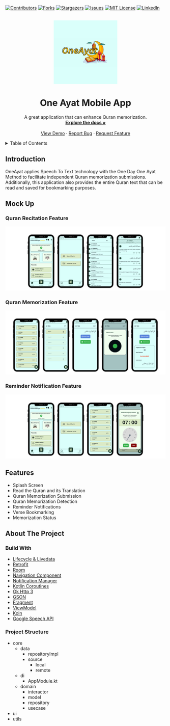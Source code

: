 [![Contributors][contributors-shield]][contributors-url]
[![Forks][forks-shield]][forks-url]
[![Stargazers][stars-shield]][stars-url]
[![Issues][issues-shield]][issues-url]
[![MIT License][license-shield]][license-url]
[![LinkedIn][linkedin-shield]][linkedin-url]

<!-- PROJECT LOGO -->
<br />
<div align="center">
  <a href="https://github.com/acalapatih/OneAyat_mobileApp">
    <img src="image/oneAyat_logo.png" alt="Logo" width="200" height="200">
  </a>

  <h1 align="center">One Ayat Mobile App</h3>

  <p align="center">
    A great application that can enhance Quran memorization.
    <br />
    <a href="https://github.com/acalapatih/OneAyat_mobileApp"><strong>Explore the docs »</strong></a>
    <br />
    <br />
    <a href="https://github.com/acalapatih/OneAyat_mobileApp">View Demo</a>
    ·
    <a href="https://github.com/acalapatih/OneAyat_mobileApp/issues">Report Bug</a>
    ·
    <a href="https://github.com/acalapatih/OneAyat_mobileApp/issues">Request Feature</a>
  </p>
</div>

<!-- TABLE OF CONTENTS -->
<details>
  <summary>Table of Contents</summary>
  <ol>
    <li><a href="#introduction">Introduction</a></li>
    <li><a href="#mock-up">Mock Up</a></li>
    <li><a href="#features">Features</a></li>
    <li>
      <a href="#about-the-project">About The Project</a>
      <ul>
        <li><a href="#build-with">Build With</a></li>
        <li><a href="#project-structure">Project Structure</a></li>
      </ul>
    </li>
  </ol>
</details>

## Introduction
OneAyat applies Speech To Text technology with the One Day One Ayat Method to facilitate independent Quran memorization submissions. Additionally, this application also provides the entire Quran text that can be read and saved for bookmarking purposes.

## Mock Up
### Quran Recitation Feature
<img src="image/baca_quran.png" alt="Quran Recitation Feature">

### Quran Memorization Feature
<img src="image/hafalan_quran.png" alt="Quran Memorization Feature">

### Reminder Notification Feature
<img src="image/notifikasi_pengingat.png" alt="Reminder Notification Feature">

## Features
- Splash Screen
- Read the Quran and its Translation
- Quran Memorization Submission
- Quran Memorization Detection
- Reminder Notifications
- Verse Bookmarking
- Memorization Status
 
## About The Project
### Build With
- [Lifecycle & Livedata](https://developer.android.com/guide/components/activities/activity-lifecycle?hl=id)
- [Retrofit](https://square.github.io/retrofit/)
- [Room](https://developer.android.com/codelabs/android-room-with-a-view-kotlin)
- [Navigation Component](https://developer.android.com/guide/navigation/get-started)
- [Notification Manager](https://developer.android.com/reference/android/app/NotificationManager)
- [Kotlin Coroutines](https://www.googleadservices.com/pagead/aclk?sa=L&ai=DChcSEwiU2bPz88f_AhXVk2YCHXdgDDMYABAAGgJzbQ&ohost=www.google.com&cid=CAESbOD2gWGIEaIzh7xPUOGICyK2tbXIr0QUhhlGSrurjKcD6swxwpKj-7IrQ9_iwmDhml1_P_z6seVQZZNvkJ-fiMxTpf1xONyVn40ucS143xA8HR8Y35CCv_06CgyhYufQQc6JFf2g1WPjknZFow&sig=AOD64_1YR8UhDwd6LH3WrvCacezcHvoFUw&q&adurl&ved=2ahUKEwiUqKzz88f_AhUT7TgGHSukAJEQ0Qx6BAgIEAE)
- [Ok Http 3](https://square.github.io/okhttp/)
- [GSON](https://github.com/google/gson)
- [Fragment](https://developer.android.com/guide/fragments?hl=id)
- [ViewModel](https://developer.android.com/topic/libraries/architecture/viewmodel?hl=id)
- [Koin](https://insert-koin.io/)
- [Google Speech API](https://cloud.google.com/speech-to-text)

### Project Structure
- core
  - data
    - repositoryImpl
    - source
      - local
      - remote
  - di
    - AppModule.kt
  - domain
    - interactor
    - model
    - repository
    - usecase
- ui
- utils

<!-- MARKDOWN LINKS & IMAGES -->
<!-- https://www.markdownguide.org/basic-syntax/#reference-style-links -->
[contributors-shield]: https://img.shields.io/github/contributors/acalapatih/OneAyat_mobileApp.svg?style=for-the-badge
[contributors-url]: https://github.com/acalapatih/OneAyat_mobileApp/graphs/contributors
[forks-shield]: https://img.shields.io/github/forks/acalapatih/OneAyat_mobileApp.svg?style=for-the-badge
[forks-url]:https://github.com/acalapatih/OneAyat_mobileApp/network/members
[stars-shield]: https://img.shields.io/github/stars/acalapatih/OneAyat_mobileApp.svg?style=for-the-badge
[stars-url]: https://github.com/acalapatih/OneAyat_mobileApp/stargazers
[issues-shield]: https://img.shields.io/github/issues/acalapatih/OneAyat_mobileApp.svg?style=for-the-badge
[issues-url]: https://github.com/acalapatih/OneAyat_mobileApp/issues
[license-shield]: https://img.shields.io/github/license/acalapatih/OneAyat_mobileApp.svg?style=for-the-badge
[license-url]: https://github.com/acalapatih/OneAyat_mobileApp/blob/main/LICENSE
[linkedin-shield]: https://img.shields.io/badge/-LinkedIn-black.svg?style=for-the-badge&logo=linkedin&colorB=555
[linkedin-url]: https://linkedin.com/in/amir-acalapati-henry
